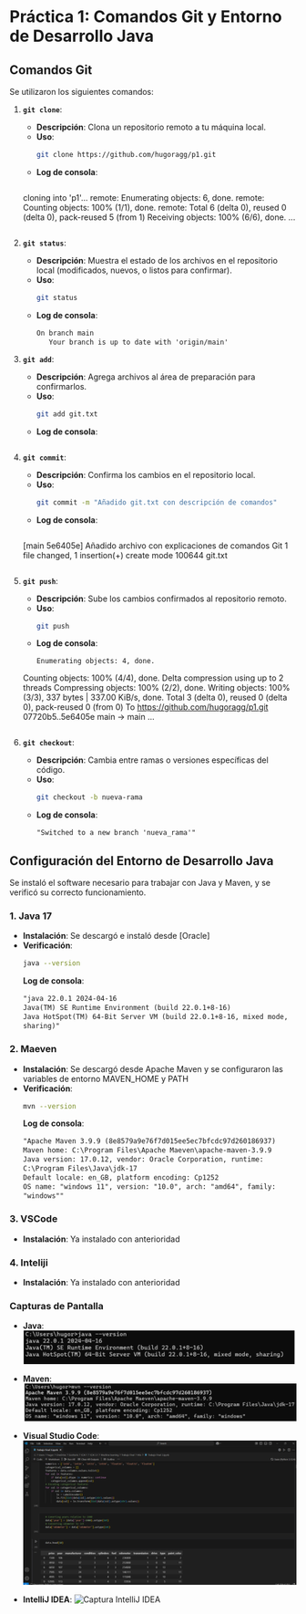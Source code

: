 # Práctica 1: Comandos Git y Entorno de Desarrollo Java

## Comandos Git
Se utilizaron los siguientes comandos:

1. **`git clone`**:
   - **Descripción**: Clona un repositorio remoto a tu máquina local.
   - **Uso**:
     ```bash
     git clone https://github.com/hugoragg/p1.git
     ```
   - **Log de consola**:
     ```
    cloning into 'p1'...
    remote: Enumerating objects: 6, done.
    remote: Counting objects: 100% (1/1), done.
    remote: Total 6 (delta 0), reused 0 (delta 0), pack-reused 5 (from 1)
    Receiving objects: 100% (6/6), done.
     ...
     ```

2. **`git status`**:
   - **Descripción**: Muestra el estado de los archivos en el repositorio local (modificados, nuevos, o listos para confirmar).
   - **Uso**:
     ```bash
     git status
     ```
   - **Log de consola**:
     ```
     On branch main
        Your branch is up to date with 'origin/main'
     ```

3. **`git add`**:
   - **Descripción**: Agrega archivos al área de preparación para confirmarlos.
   - **Uso**:
     ```bash
     git add git.txt
     ```
   - **Log de consola**:
     ```
     ```

4. **`git commit`**:
   - **Descripción**: Confirma los cambios en el repositorio local.
   - **Uso**:
     ```bash
     git commit -m "Añadido git.txt con descripción de comandos"
     ```
   - **Log de consola**:
     ```
    [main 5e6405e] Añadido archivo con explicaciones de comandos Git
    1 file changed, 1 insertion(+)
    create mode 100644 git.txt
     ```

5. **`git push`**:
   - **Descripción**: Sube los cambios confirmados al repositorio remoto.
   - **Uso**:
     ```bash
     git push
     ```
   - **Log de consola**:
     ```
     Enumerating objects: 4, done.
    Counting objects: 100% (4/4), done.
    Delta compression using up to 2 threads
    Compressing objects: 100% (2/2), done.
    Writing objects: 100% (3/3), 337 bytes | 337.00 KiB/s, done.
    Total 3 (delta 0), reused 0 (delta 0), pack-reused 0 (from 0)
    To https://github.com/hugoragg/p1.git
    07720b5..5e6405e  main -> main
     ...
     ```

6. **`git checkout`**:
   - **Descripción**: Cambia entre ramas o versiones específicas del código.
   - **Uso**:
     ```bash
     git checkout -b nueva-rama
     ```
   - **Log de consola**:
     ```
     "Switched to a new branch 'nueva_rama'"
     ```

## Configuración del Entorno de Desarrollo Java
Se instaló el software necesario para trabajar con Java y Maven, y se verificó su correcto funcionamiento.

### 1. **Java 17**
- **Instalación**: Se descargó e instaló desde [Oracle]
- **Verificación**:
  ```bash
  java --version
  ```
  **Log de consola**:
     ```
    "java 22.0.1 2024-04-16
    Java(TM) SE Runtime Environment (build 22.0.1+8-16)
    Java HotSpot(TM) 64-Bit Server VM (build 22.0.1+8-16, mixed mode, sharing)"
     ```
### 2. **Maeven**
- **Instalación**: Se descargó desde Apache Maven y se configuraron las variables de entorno MAVEN_HOME y PATH
- **Verificación**:
  ```bash
  mvn --version
  ```
  **Log de consola**:
     ```
    "Apache Maven 3.9.9 (8e8579a9e76f7d015ee5ec7bfcdc97d260186937)
    Maven home: C:\Program Files\Apache Maeven\apache-maven-3.9.9
    Java version: 17.0.12, vendor: Oracle Corporation, runtime: C:\Program Files\Java\jdk-17
    Default locale: en_GB, platform encoding: Cp1252
    OS name: "windows 11", version: "10.0", arch: "amd64", family: "windows""
     ```
### 3. **VSCode**
- **Instalación**: Ya instalado con anterioridad

### 4. **Inteliji**
- **Instalación**: Ya instalado con anterioridad

### Capturas de Pantalla

- **Java**:
  ![Captura Java](./Evidencias/JAVA.png)

- **Maven**:
  ![Captura Maven](./Evidencias/MAVEN.png)

- **Visual Studio Code**:
  ![Captura Visual Studio Code](./Evidencias/VSCODE.png)

- **IntelliJ IDEA**:
  ![Captura IntelliJ IDEA](./Evidencias/INTELLIJ.png)

